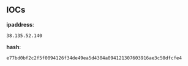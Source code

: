 
## IOCs

__ipaddress__:

```text
38.135.52.140
```
__hash__:

```text
e77bd0bf2c2f5f0094126f34de49ea5d4304a094121307603916ae3c50dfcfe4
```